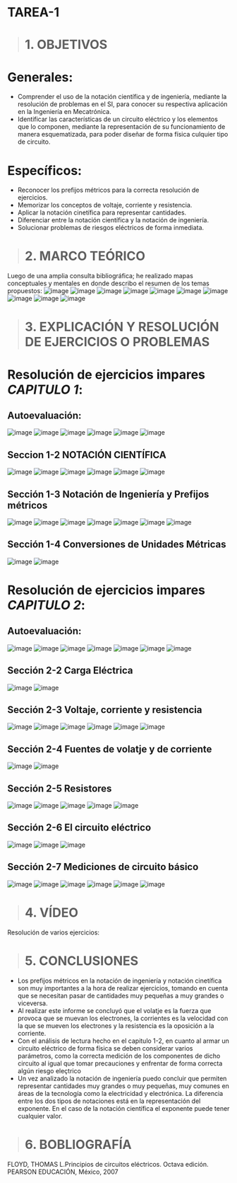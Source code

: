 # TAREA-1
># 1. OBJETIVOS
# Generales:
- Comprender el uso de la notación científica y de ingeniería, mediante la resolución de problemas en el SI, para
  conocer su respectiva aplicación en la Ingeniería en Mecatrónica.
- Identificar las características de un circuito eléctrico y los elementos que lo componen, mediante la representación
  de su funcionamiento de manera esquematizada, para poder diseñar de forma física culquier tipo de circuito.
 # Específicos:
- Reconocer los prefijos métricos para la correcta resolución de ejercicios.
- Memorizar los conceptos de voltaje, corriente y resistencia.
- Aplicar la notación cinetífica para representar cantidades.
- Diferenciar entre la notación científica y la notación de ingeniería.
- Solucionar problemas de riesgos eléctricos de forma inmediata.
># 2. MARCO TEÓRICO
Luego de una amplia consulta bibliográfica; he realizado mapas conceptuales y mentales en donde describo el resumen de
los temas propuestos:
![image](https://user-images.githubusercontent.com/104925648/200746879-0e64eed8-9c17-48a9-912c-5e8282c6dbbd.png)
![image](https://user-images.githubusercontent.com/104925648/200746983-b2af88b5-734a-4df8-a6a5-716b5cfebf27.png)
![image](https://user-images.githubusercontent.com/104925648/200747047-98923b70-7845-4800-a079-a5ddc5cbe53a.png)
![image](https://user-images.githubusercontent.com/104925648/200970407-0426295b-0de5-4c07-a371-a1bee0efb165.png)
![image](https://user-images.githubusercontent.com/104925648/200747269-2cf588c6-dc01-4b61-a505-01d5042c930e.png)
![image](https://user-images.githubusercontent.com/104925648/200747373-95a8435c-7e37-457c-a841-ad9f5e1587f0.png)
![image](https://user-images.githubusercontent.com/104925648/200747414-f3376b97-a3db-4ebc-8840-25c66dafda0f.png)
![image](https://user-images.githubusercontent.com/104925648/200747458-ae61f782-d7eb-4585-9560-cbbf37c46e17.png)
![image](https://user-images.githubusercontent.com/104925648/200747553-6a0d151a-b480-4eb8-9d9b-635c8e1be5df.png)
![image](https://user-images.githubusercontent.com/104925648/200747627-a4a3cd47-0a08-4eb9-9012-0eff35a39c4f.png)
># 3. EXPLICACIÓN Y RESOLUCIÓN DE EJERCICIOS O PROBLEMAS
# Resolución de ejercicios impares *CAPITULO 1*:
## Autoevaluación:
![image](https://user-images.githubusercontent.com/104925648/200749820-b486ebfd-0ded-4040-9177-cfc182a06179.png)
![image](https://user-images.githubusercontent.com/104925648/200749873-90339ee0-81cf-4833-8d16-f179446328b8.png)
![image](https://user-images.githubusercontent.com/104925648/200749978-edcb88cf-1751-47b7-9331-f8a81f0f84d7.png)
![image](https://user-images.githubusercontent.com/104925648/200751236-757cba53-68a1-40a0-b0da-9c9822fff539.png)
![image](https://user-images.githubusercontent.com/104925648/200751316-695c7fdf-1f16-414b-8a84-ce6c7215f44b.png)
![image](https://user-images.githubusercontent.com/104925648/200751407-abf4b777-e764-473e-8ff3-47983e4da8ec.png)

## Seccion 1-2 NOTACIÓN CIENTÍFICA
![image](https://user-images.githubusercontent.com/104925648/200927181-f3a8348e-3600-4108-a6a6-7261af8f85a8.png)
![image](https://user-images.githubusercontent.com/104925648/200927240-754dbf07-f865-42fd-952b-2b1639993732.png)
![image](https://user-images.githubusercontent.com/104925648/200927292-c7610074-2e45-457f-af2e-0262f311293a.png)
![image](https://user-images.githubusercontent.com/104925648/200931744-3525d17c-3536-48a5-98d1-95751a3eb608.png)
![image](https://user-images.githubusercontent.com/104925648/200931373-4c95a5c0-bcca-40d6-96aa-be29a180d66c.png)
![image](https://user-images.githubusercontent.com/104925648/200927491-ceaa675d-28c1-4059-90ab-5717f069df8f.png)

## Sección 1-3 Notación de Ingeniería y Prefijos métricos
![image](https://user-images.githubusercontent.com/104925648/200928039-04863adc-36dd-4d10-a933-b61c0d64eec4.png)
![image](https://user-images.githubusercontent.com/104925648/200928108-b03a7874-2633-4d9b-b6ef-3e96702be13c.png)
![image](https://user-images.githubusercontent.com/104925648/200928144-1d8779ec-8431-4146-b7f5-92832f9ecbfd.png)
![image](https://user-images.githubusercontent.com/104925648/200928233-d413954b-7132-45b1-bcd9-4d291fbf62c9.png)
![image](https://user-images.githubusercontent.com/104925648/200928301-d1b356b6-5cdd-4fba-8b66-d58e81a2cf5c.png)
![image](https://user-images.githubusercontent.com/104925648/200928354-450ab912-2298-4bb5-aa7a-647be6f59343.png)
![image](https://user-images.githubusercontent.com/104925648/200928405-c088d29a-9493-44c0-8684-cedac453e3d1.png)

## Sección 1-4 Conversiones de Unidades Métricas
![image](https://user-images.githubusercontent.com/104925648/200928584-a1e6d6cb-536f-4f5b-a806-90280fe1b368.png)
![image](https://user-images.githubusercontent.com/104925648/200933133-be301751-0843-46ea-a82c-1eef21edb97d.png)

# Resolución de ejercicios impares *CAPITULO 2*:
## Autoevaluación:
![image](https://user-images.githubusercontent.com/104925648/200934770-c0c5201f-8f0f-49d7-b7fe-868b6fd85a96.png)
![image](https://user-images.githubusercontent.com/104925648/200934835-1e0f010d-0a78-4803-b409-1e6ab8975450.png)
![image](https://user-images.githubusercontent.com/104925648/200934888-60958772-dc85-4d42-adac-a7f0d8f9ffbf.png)
![image](https://user-images.githubusercontent.com/104925648/200934941-a2029e24-f393-44ae-99f0-da5fe77f6ed0.png)
![image](https://user-images.githubusercontent.com/104925648/200935001-62f02d6d-57de-4fb6-8da6-fe8d8be1bf35.png)
![image](https://user-images.githubusercontent.com/104925648/200935072-934b64b2-198d-4ca0-a72f-8db09dd2ae49.png)
![image](https://user-images.githubusercontent.com/104925648/200935150-193f2ce1-c51c-44da-85f8-624643307a76.png)

## Sección 2-2 Carga Eléctrica
![image](https://user-images.githubusercontent.com/104925648/200953488-7484c796-86bc-4746-9fe2-bcf4e19c98e1.png)
![image](https://user-images.githubusercontent.com/104925648/200985142-f2d02df8-bf36-4095-a702-6ac65e7c4c97.png)

## Sección 2-3 Voltaje, corriente y resistencia
![image](https://user-images.githubusercontent.com/104925648/200954297-8a54e442-07ce-4bda-ac7b-a14b97a5fccd.png)
![image](https://user-images.githubusercontent.com/104925648/200954363-89f08b01-d4f1-42a6-8bc2-c6ada258feb8.png)
![image](https://user-images.githubusercontent.com/104925648/200954400-c283eae8-8899-4473-96c7-96f986fcb759.png)
![image](https://user-images.githubusercontent.com/104925648/200954462-dd36be45-6f42-4262-99f9-6b88a864673b.png)
![image](https://user-images.githubusercontent.com/104925648/200954517-7ebfa462-a73c-48ec-a6b5-fd9deaad6daa.png)
![image](https://user-images.githubusercontent.com/104925648/200954580-9ddf6405-c681-4729-9a4a-3b6a47d61fd6.png)

## Sección 2-4 Fuentes de volatje y de corriente
![image](https://user-images.githubusercontent.com/104925648/200954785-65f6042c-7556-4998-9c8d-47758b6be226.png)
![image](https://user-images.githubusercontent.com/104925648/200954817-9a41e74d-5910-4ca8-a764-219f7cfe26ac.png)

## Sección 2-5 Resistores
![image](https://user-images.githubusercontent.com/104925648/200954999-cf0b5120-f99f-4600-9b2e-d59c4905ef0f.png)
![image](https://user-images.githubusercontent.com/104925648/200955044-d172ca5d-c8ac-4a9f-a2e6-b8aaf3ed362e.png)
![image](https://user-images.githubusercontent.com/104925648/200955083-6ac4ed05-8029-4e87-aac0-d8509f76bcf0.png)
![image](https://user-images.githubusercontent.com/104925648/200955124-dbaab36f-32f4-42e2-9048-a4ff748f477f.png)
![image](https://user-images.githubusercontent.com/104925648/200955177-bb319a94-0290-42fc-8175-2332c28c17d4.png)

## Sección 2-6 El circuito eléctrico
![image](https://user-images.githubusercontent.com/104925648/200955341-147291d5-1a04-4972-a966-2a4698666944.png)
![image](https://user-images.githubusercontent.com/104925648/200955370-35d0df98-97ce-4bde-a16d-bcd5d14c2527.png)
![image](https://user-images.githubusercontent.com/104925648/200955405-23b8c82b-5853-442d-9cd4-93f98d5c1b55.png)

## Sección 2-7 Mediciones de circuito básico
![image](https://user-images.githubusercontent.com/104925648/200955750-54202d70-23f2-41ab-95f2-c7742ce4c2b4.png)
![image](https://user-images.githubusercontent.com/104925648/200955812-4407af0e-b10c-495a-9d7b-58f3f45946b9.png)
![image](https://user-images.githubusercontent.com/104925648/200955847-5444b336-8cfb-44c8-9770-f76061263123.png)
![image](https://user-images.githubusercontent.com/104925648/200955907-337d3906-e678-408a-8db3-1def36d08537.png)
![image](https://user-images.githubusercontent.com/104925648/200955959-cf7674d3-4ecf-4220-a7a0-c1675b8b457d.png)
![image](https://user-images.githubusercontent.com/104925648/200956112-9e1ef050-0b8f-4f52-ac1c-1250eb70b3e7.png)

># 4. VÍDEO
Resolución de varios ejercicios:

># 5. CONCLUSIONES
- Los prefijos métricos en la notación de ingeniería y notación cinetífica son muy importantes a la hora de realizar ejercicios, 
  tomando en cuenta que se necesitan pasar de cantidades muy pequeñas a muy grandes o viceversa.
- Al realizar este informe se concluyó que el volatje es la fuerza que provoca que se muevan los electrones, la corrientes es la
  velocidad con la que se mueven los electrones y la resistencia es la oposición a la corriente.
- Con el análisis de lectura hecho en el capitulo 1-2, en cuanto al armar un circuito eléctrico de forma física se deben considerar varios
  parámetros, como la correcta medición de los componentes de dicho circuito al igual que tomar precauciones y enfrentar de forma correcta algún
  riesgo eleçtrico
- Un vez analizado la notación de ingeniería puedo concluir que permiten representar cantidades muy grandes o muy pequeñas, muy comunes en áreas 
  de la tecnología como la electricidad y electrónica. La diferencia entre los dos tipos de notaciones está en la representación del exponente. 
  En el caso de la notación científica el exponente puede tener cualquier valor.
  

># 6. BOBLIOGRAFÍA
FLOYD, THOMAS L.Principios de circuitos eléctricos. Octava edición. PEARSON EDUCACIÓN, México, 2007





